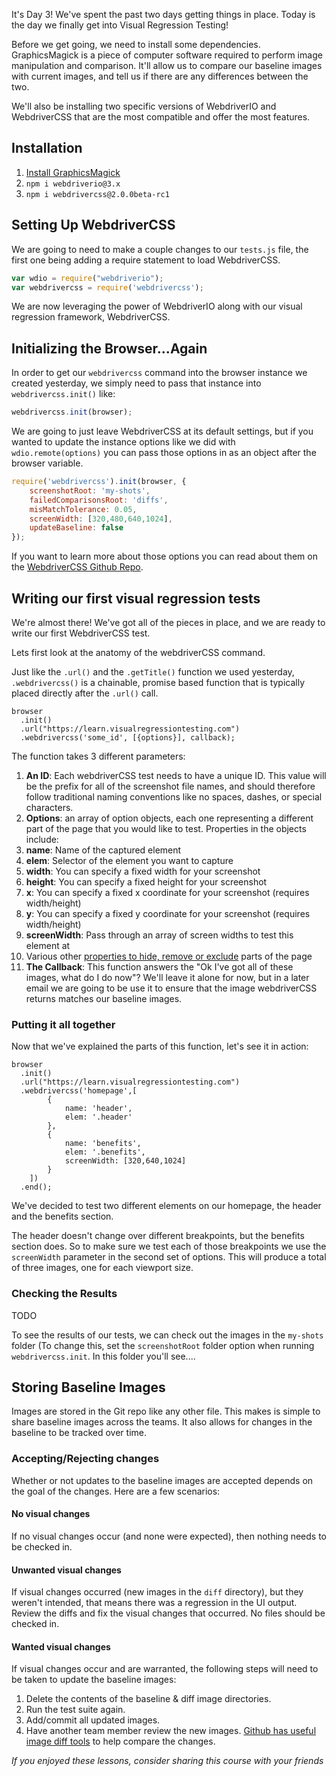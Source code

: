 It's Day 3! We've spent the past two days getting things in place. Today is the day we finally get into Visual Regression Testing!

Before we get going, we need to install some dependencies. GraphicsMagick is a piece of computer software required to perform image manipulation and comparison. It'll allow us to compare our baseline images with current images, and tell us if there are any differences between the two.

We'll also be installing two specific versions of WebdriverIO and WebdriverCSS that are the most compatible and offer the most features.


## Installation

1. [Install GraphicsMagick](https://github.com/webdriverio/webdrivercss#install)
2. `npm i webdriverio@3.x`
3. `npm i webdrivercss@2.0.0beta-rc1`


## Setting Up WebdriverCSS

We are going to need to make a couple changes to our `tests.js` file, the first one being adding a require statement to load WebdriverCSS.

```js
var wdio = require("webdriverio");
var webdrivercss = require('webdrivercss');
```

We are now leveraging the power of WebdriverIO along with our visual regression framework, WebdriverCSS.

## Initializing the Browser...Again

In order to get our `webdrivercss` command into the browser instance we created yesterday, we simply need to pass that instance into `webdrivercss.init()` like:

```js
webdrivercss.init(browser);
```

We are going to just leave WebdriverCSS at its default settings, but if you wanted to update the instance options like we did with `wdio.remote(options)` you can pass those options in as an object after the browser variable.

```js
require('webdrivercss').init(browser, {
    screenshotRoot: 'my-shots',
    failedComparisonsRoot: 'diffs',
    misMatchTolerance: 0.05,
    screenWidth: [320,480,640,1024],
    updateBaseline: false
});
```

If you want to learn more about those options you can read about them on the [WebdriverCSS Github Repo](https://github.com/webdriverio/webdrivercss/tree/beta-rc1#setup).

## Writing our first visual regression tests

We're almost there! We've got all of the pieces in place, and we are ready to write our first WebdriverCSS test.

Lets first look at the anatomy of the webdriverCSS command.

Just like the `.url()` and the `.getTitle()` function we used yesterday, `.webdrivercss()` is a chainable, promise based function that is typically placed directly after the `.url()` call.

```
browser
  .init()
  .url("https://learn.visualregressiontesting.com")
  .webdrivercss('some_id', [{options}], callback);
```

The function takes 3 different parameters:

1. __An ID__: Each webdriverCSS test needs to have a unique ID. This value will be the prefix for all of the screenshot file names, and should therefore follow traditional naming conventions like no spaces, dashes, or special characters.
2. __Options__: an array of option objects, each one representing a different part of the page that you would like to test. Properties in the objects include:
  1. __name__: Name of the captured element
  2. __elem__: Selector of the element you want to capture
  3. __width__: You can specify a fixed width for your screenshot
  4. __height__: You can specify a fixed height for your screenshot
  5. __x__: You can specify a fixed x coordinate for your screenshot (requires width/height)
  6. __y__: You can specify a fixed y coordinate for your screenshot (requires width/height)
  7. __screenWidth__: Pass through an array of screen widths to test this element at
  8. Various other [properties to hide, remove or exclude](https://github.com/webdriverio/webdrivercss/tree/beta-rc1#usage) parts of the page
3. __The Callback__: This function answers the "Ok I've got all of these images, what do I do now"? We'll leave it alone for now, but in a later email we are going to be use it to ensure that the image webdriverCSS returns matches our baseline images.

### Putting it all together

Now that we've explained the parts of this function, let's see it in action:

```
browser
  .init()
  .url("https://learn.visualregressiontesting.com")
  .webdrivercss('homepage',[
        {
            name: 'header',
            elem: '.header'
        },
        {
            name: 'benefits',
            elem: '.benefits',
            screenWidth: [320,640,1024]
        }
    ])
  .end();
```

We've decided to test two different elements on our homepage, the header and the benefits section.

The header doesn't change over different breakpoints, but the benefits section does. So to make sure we test each of those breakpoints we use the `screenWidth` parameter in the second set of options. This will produce a total of three images, one for each viewport size.

### Checking the Results

TODO 

To see the results of our tests, we can check out the images in the `my-shots` folder (To change this, set the `screenshotRoot` folder option when running `webdrivercss.init`. In this folder you'll see....

## Storing Baseline Images

Images are stored in the Git repo like any other file. This makes is simple to share baseline images across the teams. It also allows for changes in the baseline to be tracked over time.

### Accepting/Rejecting changes

Whether or not updates to the baseline images are accepted depends on the goal of the changes. Here are a few scenarios:

#### No visual changes

If no visual changes occur (and none were expected), then nothing needs to be checked in.

#### Unwanted visual changes

If visual changes occurred (new images in the `diff` directory), but they weren't intended, that means there was a regression in the UI output. Review the diffs and fix the visual changes that occurred. No files should be checked in.

#### Wanted visual changes

If visual changes occur and are warranted, the following steps will need to be taken to update the baseline images:

1. Delete the contents of the baseline & diff image directories.
2. Run the test suite again.
3. Add/commit all updated images.
4. Have another team member review the new images. [Github has useful image diff tools](https://github.com/blog/817-behold-image-view-modes) to help compare the changes.


*If you enjoyed these lessons, consider sharing this course with your friends*

